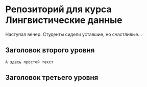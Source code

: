 # Репозиторий для курса Лингвистические данные 
Наступал вечер. Студенты сидели уставшие, но счастливые...
## Заголовок второго уровня 
    А здесь простой текст 
## Заголовок третьего уровня 
